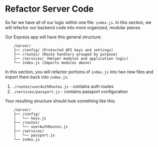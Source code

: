 # Refactor Server Code

So far we have all of our logic within one file: `index.js`. In this section, we will refactor our backend code into more organized, modular pieces. 

Our Express app will have this general structure:

		/server/
		├── /config/ (Protected API keys and settings)
		├── /routes/ (Route handlers grouped by purpose)
		├── /services/ (Helper modules and application logic)
		└── index.js (Imports modules above)

In this section, you will refactor portions of `index.js` into two new files and import them back into `index.js`: 
1. `./routes/userAuthRoutes.js` - contains auth routes
2. `./services/passport.js` - contains passport configuration

Your resulting structure should look something like this:

		/server/
		├── /config/ 
		│   └── keys.js
		├── /routes/ 
		│   └── userAuthRoutes.js
		├── /services/ 
		│   └── passport.js
		└── index.js 

